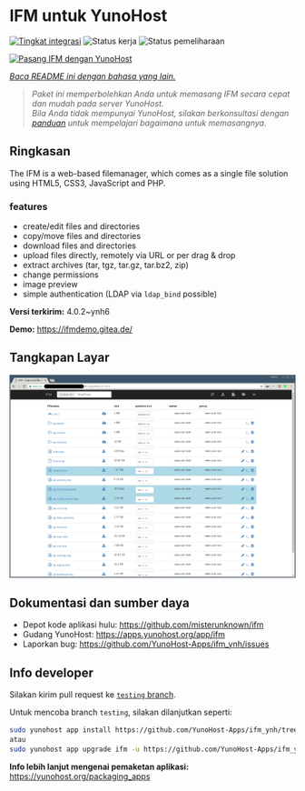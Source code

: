 <!--
N.B.: README ini dibuat secara otomatis oleh <https://github.com/YunoHost/apps/tree/master/tools/readme_generator>
Ini TIDAK boleh diedit dengan tangan.
-->

# IFM untuk YunoHost

[![Tingkat integrasi](https://apps.yunohost.org/badge/integration/ifm)](https://ci-apps.yunohost.org/ci/apps/ifm/)
![Status kerja](https://apps.yunohost.org/badge/state/ifm)
![Status pemeliharaan](https://apps.yunohost.org/badge/maintained/ifm)

[![Pasang IFM dengan YunoHost](https://install-app.yunohost.org/install-with-yunohost.svg)](https://install-app.yunohost.org/?app=ifm)

*[Baca README ini dengan bahasa yang lain.](./ALL_README.md)*

> *Paket ini memperbolehkan Anda untuk memasang IFM secara cepat dan mudah pada server YunoHost.*  
> *Bila Anda tidak mempunyai YunoHost, silakan berkonsultasi dengan [panduan](https://yunohost.org/install) untuk mempelajari bagaimana untuk memasangnya.*

## Ringkasan

The IFM is a web-based filemanager, which comes as a single file solution using HTML5, CSS3, JavaScript and PHP. 

### features

- create/edit files and directories
- copy/move files and directories
- download files and directories
- upload files directly, remotely via URL or per drag & drop
- extract archives (tar, tgz, tar.gz, tar.bz2, zip)
- change permissions
- image preview
- simple authentication (LDAP via `ldap_bind` possible)


**Versi terkirim:** 4.0.2~ynh6

**Demo:** <https://ifmdemo.gitea.de/>

## Tangkapan Layar

![Tangkapan Layar pada IFM](./doc/screenshots/ifm_screenshot.png)

## Dokumentasi dan sumber daya

- Depot kode aplikasi hulu: <https://github.com/misterunknown/ifm>
- Gudang YunoHost: <https://apps.yunohost.org/app/ifm>
- Laporkan bug: <https://github.com/YunoHost-Apps/ifm_ynh/issues>

## Info developer

Silakan kirim pull request ke [`testing` branch](https://github.com/YunoHost-Apps/ifm_ynh/tree/testing).

Untuk mencoba branch `testing`, silakan dilanjutkan seperti:

```bash
sudo yunohost app install https://github.com/YunoHost-Apps/ifm_ynh/tree/testing --debug
atau
sudo yunohost app upgrade ifm -u https://github.com/YunoHost-Apps/ifm_ynh/tree/testing --debug
```

**Info lebih lanjut mengenai pemaketan aplikasi:** <https://yunohost.org/packaging_apps>
